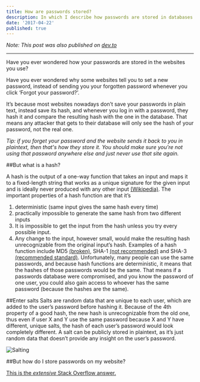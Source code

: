 ```yaml
---
title: How are passwords stored?
description: In which I describe how passwords are stored in databases (hash+salt).
date: '2017-04-22'
published: true
---
```


_Note: This post was also published on
[dev.to](https://dev.to/mohamed3on/brief-introduction-to-salts-in-hashing)_

---

Have you ever wondered how your passwords are stored in the websites you use?

Have you ever wondered why some websites tell you to set a new password, instead of sending you your forgotten password whenever you click ‘Forgot your password?’.

It’s because most websites nowadays don’t save your passwords in plain text, instead save its hash, and whenever you log in with a password, they hash it and compare the resulting hash with the one in the database. That means any attacker that gets to their database will only see the hash of your password, not the real one.

_Tip: if you forget your password and the website sends it back to you in plaintext, then that's how they store it. You should make sure you're not using that password anywhere else and just never use that site again._

##But what is a hash?

A hash is the output of a one-way function that takes an input and maps it to a fixed-length string that works as a unique signature for the given input and is ideally never produced with any other input [(Wikipedia)](https://en.wikipedia.org/wiki/Cryptographic_hash_function). The important properties of a hash function are that it’s

1. deterministic (same input gives the same hash every time)
2. practically impossible to generate the same hash from two different inputs
3. It is impossible to get the input from the hash unless you try every possible input.
4. Any change to the input, however small, would make the resulting hash unrecognizable from the original input’s hash.
   Examples of a hash function include MD5 [(broken)](http://www.win.tue.nl/hashclash/rogue-ca/.), SHA-1 [(not recommended)](https://blog.qualys.com/ssllabs/2014/09/09/sha1-deprecation-what-you-need-to-know) and SHA-3 [(recommended standard)](http://csrc.nist.gov/groups/ST/hash/sha-3/sha-3_standardization.html.).
   Unfortunately, many people can use the same passwords, and because hash functions are deterministic, it means that the hashes of those passwords would be the same. That means if a passwords database were compromised, and you know the password of one user, you could also gain access to whoever has the same password (because the hashes are the same).

##Enter salts
Salts are random data that are unique to each user, which are added to the user’s password before hashing it. Because of the 4th property of a good hash, the new hash is unrecognizable from the old one, thus even if user X and Y use the same password because X and Y have different, unique salts, the hash of each user’s password would look completely different. A salt can be publicly stored in plaintext, as it’s just random data that doesn’t provide any insight on the user’s password.

![Salting](https://thepracticaldev.s3.amazonaws.com/i/ff65yhnhfcqcv6va5nca.png)

##But how do I store passwords on my website?

[This is the _extensive_ Stack Overflow answer.](https://security.stackexchange.com/questions/211/how-to-securely-hash-passwords/31846#31846)

